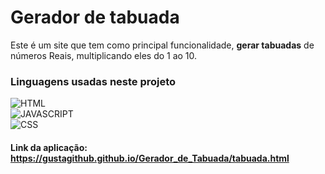# Gerador de tabuada

<p>Este é um site que tem como principal funcionalidade, <strong>gerar tabuadas</strong> de números Reais, multiplicando eles do 1 ao 10.</p>

### Linguagens usadas neste projeto

<img src="https://img.shields.io/badge/HTML5-E34F26?style=for-the-badge&logo=html5&logoColor=white" alt="HTML"></img> <br/>
<img src="https://img.shields.io/badge/JavaScript-F7DF1E?style=for-the-badge&logo=javascript&logoColor=black" alt="JAVASCRIPT"></img> <br/>
<img src="https://img.shields.io/badge/CSS3-1572B6?style=for-the-badge&logo=css3&logoColor=white" alt="CSS"></img>

#### Link da aplicação: https://gustagithub.github.io/Gerador_de_Tabuada/tabuada.html

